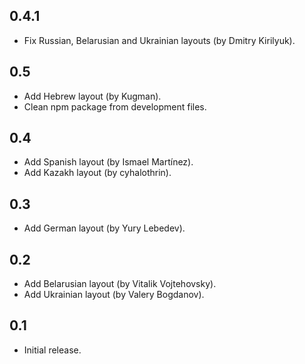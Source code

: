 ## 0.4.1
* Fix Russian, Belarusian and Ukrainian layouts (by Dmitry Kirilyuk).

## 0.5
* Add Hebrew layout (by Kugman).
* Clean npm package from development files.

## 0.4
* Add Spanish layout (by Ismael Martínez).
* Add Kazakh layout (by cyhalothrin).

## 0.3
* Add German layout (by Yury Lebedev).

## 0.2
* Add Belarusian layout (by Vitalik Vojtehovsky).
* Add Ukrainian layout (by Valery Bogdanov).

## 0.1
* Initial release.
